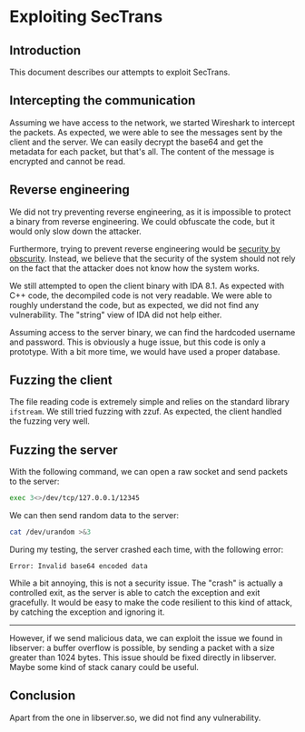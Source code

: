 # Exploiting SecTrans

## Introduction

This document describes our attempts to exploit SecTrans.

## Intercepting the communication

Assuming we have access to the network, we started Wireshark to intercept the packets. As expected, we were able to see the messages sent by the client and the server. We can easily decrypt the base64 and get the metadata for each packet, but that's all. The content of the message is encrypted and cannot be read.

## Reverse engineering

We did not try preventing reverse engineering, as it is impossible to protect a binary from reverse engineering. We could obfuscate the code, but it would only slow down the attacker.

Furthermore, trying to prevent reverse engineering would be [security by obscurity](https://en.wikipedia.org/wiki/Security_through_obscurity). Instead, we believe that the security of the system should not rely on the fact that the attacker does not know how the system works.

We still attempted to open the client binary with IDA 8.1. As expected with C++ code, the decompiled code is not very readable. We were able to roughly understand the code, but as expected, we did not find any vulnerability. The "string" view of IDA did not help either.

Assuming access to the server binary, we can find the hardcoded username and password. This is obviously a huge issue, but this code is only a prototype. With a bit more time, we would have used a proper database.

## Fuzzing the client

The file reading code is extremely simple and relies on the standard library `ifstream`. We still tried fuzzing with zzuf. As expected, the client handled the fuzzing very well.

## Fuzzing the server

With the following command, we can open a raw socket and send packets to the server:
```sh
exec 3<>/dev/tcp/127.0.0.1/12345
```
We can then send random data to the server:
```sh
cat /dev/urandom >&3
```
During my testing, the server crashed each time, with the following error:
```
Error: Invalid base64 encoded data
```
While a bit annoying, this is not a security issue. The "crash" is actually a controlled exit, as the server is able to catch the exception and exit gracefully. It would be easy to make the code resilient to this kind of attack, by catching the exception and ignoring it.

---

However, if we send malicious data, we can exploit the issue we found in libserver: a buffer overflow is possible, by sending a packet with a size greater than 1024 bytes. This issue should be fixed directly in libserver. Maybe some kind of stack canary could be useful.

## Conclusion

Apart from the one in libserver.so, we did not find any vulnerability.
